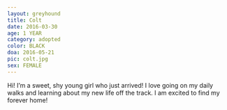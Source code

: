 ```yaml
---
layout: greyhound
title: Colt
date: 2016-03-30
age: 1 YEAR
category: adopted
color: BLACK
doa: 2016-05-21
pic: colt.jpg
sex: FEMALE
---
```


Hi! I’m a sweet, shy young girl who just arrived! I love going on my daily walks and learning about my new life off the track. I am excited to find my forever home!
